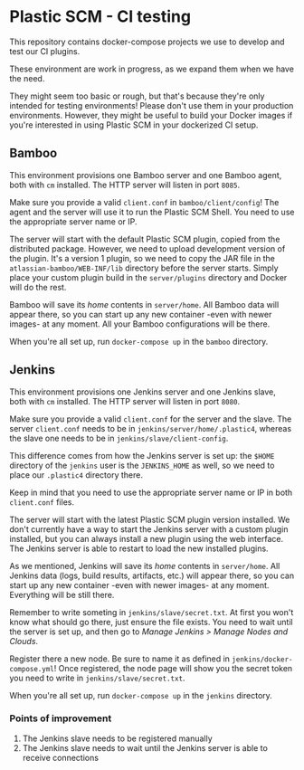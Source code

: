 # Plastic SCM - CI testing

This repository contains docker-compose projects we use to develop and test our
CI plugins.

These environment are work in progress, as we expand them when we have the need.

They might seem too basic or rough, but that's because they're only intended
for testing environments! Please don't use them in your production environments.
However, they might be useful to build your Docker images if you're interested
in using Plastic SCM in your dockerized CI setup.

## Bamboo

This environment provisions one Bamboo server and one Bamboo agent, both with
`cm` installed. The HTTP server will listen in port `8085`.

Make sure you provide a valid `client.conf` in `bamboo/client/config`! The agent
and the server will use it to run the Plastic SCM Shell. You need to use the
appropriate server name or IP.

The server will start with the default Plastic SCM plugin, copied from the
distributed package. However, we need to upload development version of the
plugin. It's a version 1 plugin, so we need to copy the JAR file in the
`atlassian-bamboo/WEB-INF/lib` directory before the server starts. Simply place
your custom plugin build in the `server/plugins` directory and Docker will
do the rest.

Bamboo will save its _home_ contents in `server/home`. All Bamboo data will
appear there, so you can start up any new container -even with newer images- at
any moment. All your Bamboo configurations will be there.

When you're all set up, run `docker-compose up` in the `bamboo` directory.

## Jenkins

This environment provisions one Jenkins server and one Jenkins slave, both with
`cm` installed. The HTTP server will listen in port `8080`.

Make sure you provide a valid `client.conf` for the server and the slave.
The server `client.conf` needs to be in `jenkins/server/home/.plastic4`, whereas
the slave one needs to be in `jenkins/slave/client-config`.

This difference comes from how the Jenkins server is set up: the `$HOME`
directory of the `jenkins` user is the `JENKINS_HOME` as well, so we need
to place our `.plastic4` directory there.

Keep in mind that you need to use the appropriate server name or IP in both
`client.conf` files.

The server will start with the latest Plastic SCM plugin version installed.
We don't currently have a way to start the Jenkins server with a custom plugin
installed, but you can always install a new plugin using the web interface.
The Jenkins server is able to restart to load the new installed plugins.

As we mentioned, Jenkins will save its _home_ contents in `server/home`. All
Jenkins data (logs, build results, artifacts, etc.) will appear there, so you
can start up any new container -even with newer images- at any moment.
Everything will be still there.

Remember to write someting in `jenkins/slave/secret.txt`. At first you won't
know what should go there, just ensure the file exists. You need to wait until
the server is set up, and then go to *Manage Jenkins > Manage Nodes and Clouds*.

Register there a new node. Be sure to name it as defined in
`jenkins/docker-compose.yml`! Once registered, the node page will show you the
secret token you need to write in `jenkins/slave/secret.txt`.

When you're all set up, run `docker-compose up` in the `jenkins` directory.

### Points of improvement

1. The Jenkins slave needs to be registered manually
2. The Jenkins slave needs to wait until the Jenkins server is able to receive
   connections
